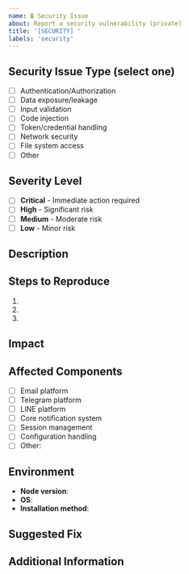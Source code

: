 ```yaml
---
name: 🔒 Security Issue
about: Report a security vulnerability (private)
title: '[SECURITY] '
labels: 'security'
---
```


<!--
🏷️ ISSUE TITLE NAMING RULES:
Format: [SECURITY] Short description (avoid details)

✅ GOOD EXAMPLES:
- [SECURITY] Potential token exposure in logs
- [SECURITY] Authentication bypass possibility
- [SECURITY] Input validation vulnerability
- [SECURITY] Unauthorized access to sessions
- [SECURITY] Sensitive data in error messages

❌ BAD EXAMPLES:
- Security issue (no [SECURITY] prefix)
- [SECURITY] Bug (too vague)
- Found vulnerability (no [SECURITY] prefix)

⚠️ IMPORTANT: For sensitive security issues, consider using GitHub's 
private vulnerability reporting instead of public issues.

📋 ISSUE TYPES AVAILABLE:
1. 🐛 Bug Report - Report broken functionality
2. ✨ Feature Request - Request new features
3. ❓ Question - Ask questions
4. 🔒 Security (this template) - Report security issues
5. ⚡ Performance - Report performance issues
6. 🔧 Enhancement - Suggest improvements
-->

## Security Issue Type (select one)
- [ ] Authentication/Authorization
- [ ] Data exposure/leakage
- [ ] Input validation
- [ ] Code injection
- [ ] Token/credential handling
- [ ] Network security
- [ ] File system access
- [ ] Other

## Severity Level
- [ ] **Critical** - Immediate action required
- [ ] **High** - Significant risk
- [ ] **Medium** - Moderate risk  
- [ ] **Low** - Minor risk

## Description
<!-- Describe the security issue clearly but avoid sensitive details -->

## Steps to Reproduce
<!-- How can this issue be reproduced? -->
1. 
2. 
3. 

## Impact
<!-- What could an attacker achieve? -->

## Affected Components
- [ ] Email platform
- [ ] Telegram platform
- [ ] LINE platform
- [ ] Core notification system
- [ ] Session management
- [ ] Configuration handling
- [ ] Other: 

## Environment
- **Node version**: 
- **OS**: 
- **Installation method**: 

## Suggested Fix
<!-- If you have ideas for fixing this issue -->

## Additional Information
<!-- Any other relevant details -->